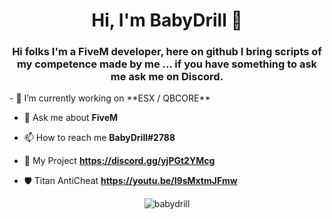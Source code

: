 <h1 align="center">Hi, I'm BabyDrill 💸</h1>
<h3 align="center">Hi folks I'm a FiveM developer, here on github I bring scripts of my competence made by me ... if you have something to ask me ask me on Discord.</h2>
- 🔭 I’m currently working on **ESX / QBCORE**

- 💬 Ask me about **FiveM**

- 📫 How to reach me **BabyDrill#2788**

- 💸 My Project **https://discord.gg/yjPGt2YMcg**

- 🛡️ Titan AntiCheat **https://youtu.be/I9sMxtmJFmw**
<p align="center"> <img src="https://komarev.com/ghpvc/?username=babydrill&label=Profile%20views&color=0e75b6&style=flat" alt="babydrill" /> </p>
